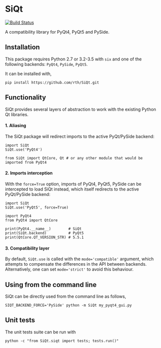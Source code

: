 # SiQt

[![Build Status](https://travis-ci.org/rth/siqt.svg?branch=master)](https://travis-ci.org/rth/siqt)


A compatibility library for PyQt4, PyQt5 and PySide.


## Installation

 This package requires Python 2.7 or 3.2-3.5 with `six` and one of the following backends: `PyQt4`, `PySide`, `PyQt5`.

 It can be installed with, 
    
    pip install https://github.com/rth/SiQt.git


## Functionality

 SiQt provides several layers of abstraction to work with the existing Python Qt libraries.


#### 1. Aliasing
 
 The SiQt package will redirect imports to the active PyQt/PySide backend:

    import SiQt
    SiQt.use('PyQt4') 

    from SiQt import QtCore, Qt # or any other module that would be imported from PyQt4

#### 2. Imports interception

 With the `force=True` option, imports of PyQt4, PyQt5, PySide can be intercepted to load SiQt instead, which itself
redirects to the active PyQt/PySide backend:
  

    import SiQt
    SiQt.use('PyQt5', force=True)

    import PyQt4
    from PyQt4 import QtCore

    print(PyQt4.__name__)        # SiQt
    print(SiQt.backend)          # PyQt5
    print(QtCore.QT_VERSION_STR) # 5.5.1


#### 3. Compatibility layer

 By default, `SiQt.use` is called with the `mode='compatible'` argument, which attempts to compensate the differences in the API
 between backends. Alternatively, one can set `mode='strict'` to avoid this behaviour.

## Using from the command line
 
 SiQt can be directly used from the command line as follows,

    SIQT_BACKEND_FORCE='PySide' python -m SiQt my_pyqt4_gui.py

## Unit tests

 The unit tests suite can be run with
 
    python -c "from SiQt.siqt import tests; tests.run()"
